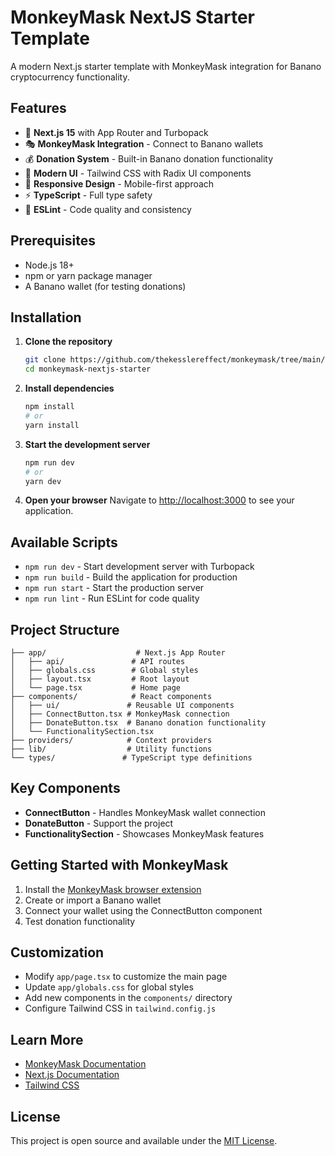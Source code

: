 # MonkeyMask NextJS Starter Template

A modern Next.js starter template with MonkeyMask integration for Banano cryptocurrency functionality.

## Features

- 🚀 **Next.js 15** with App Router and Turbopack
- 🎭 **MonkeyMask Integration** - Connect to Banano wallets
- 💰 **Donation System** - Built-in Banano donation functionality
- 🎨 **Modern UI** - Tailwind CSS with Radix UI components
- 📱 **Responsive Design** - Mobile-first approach
- ⚡ **TypeScript** - Full type safety
- 🔧 **ESLint** - Code quality and consistency

## Prerequisites

- Node.js 18+ 
- npm or yarn package manager
- A Banano wallet (for testing donations)

## Installation

1. **Clone the repository**
   ```bash
   git clone https://github.com/thekesslereffect/monkeymask/tree/main/monkeymask-nextjs-starter
   cd monkeymask-nextjs-starter
   ```

2. **Install dependencies**
   ```bash
   npm install
   # or
   yarn install
   ```

3. **Start the development server**
   ```bash
   npm run dev
   # or
   yarn dev
   ```

4. **Open your browser**
   Navigate to [http://localhost:3000](http://localhost:3000) to see your application.

## Available Scripts

- `npm run dev` - Start development server with Turbopack
- `npm run build` - Build the application for production
- `npm run start` - Start the production server
- `npm run lint` - Run ESLint for code quality

## Project Structure

```
├── app/                    # Next.js App Router
│   ├── api/               # API routes
│   ├── globals.css        # Global styles
│   ├── layout.tsx         # Root layout
│   └── page.tsx           # Home page
├── components/            # React components
│   ├── ui/               # Reusable UI components
│   ├── ConnectButton.tsx # MonkeyMask connection
│   ├── DonateButton.tsx  # Banano donation functionality
│   └── FunctionalitySection.tsx
├── providers/            # Context providers
├── lib/                  # Utility functions
└── types/               # TypeScript type definitions
```

## Key Components

- **ConnectButton** - Handles MonkeyMask wallet connection
- **DonateButton** - Support the project
- **FunctionalitySection** - Showcases MonkeyMask features

## Getting Started with MonkeyMask

1. Install the [MonkeyMask browser extension](https://monkeymask.cc/)
2. Create or import a Banano wallet
3. Connect your wallet using the ConnectButton component
4. Test donation functionality

## Customization

- Modify `app/page.tsx` to customize the main page
- Update `app/globals.css` for global styles
- Add new components in the `components/` directory
- Configure Tailwind CSS in `tailwind.config.js`

## Learn More

- [MonkeyMask Documentation](https://monkeymask.cc/docs)
- [Next.js Documentation](https://nextjs.org/docs)
- [Tailwind CSS](https://tailwindcss.com/docs)

## License

This project is open source and available under the [MIT License](LICENSE).
